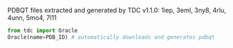 PDBQT files extracted and generated by TDC v1.1.0: 1iep, 3eml, 3ny8, 4rlu, 4unn, 5mo4, 7l11

```python
from tdc import Oracle
Oracle(name=PDB_ID) # automatically downloads and generates pdbqt
```
